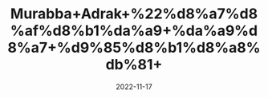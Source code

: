 ---
title: 'Murabba+Adrak+%22%d8%a7%d8%af%d8%b1%da%a9+%da%a9%d8%a7+%d9%85%d8%b1%d8%a8%db%81+'
date: '2022-11-17' 
metatag: '' 
inventory: '0' 
draft: false 
# meta description 
shortDescripton: 'Ginger+Preserve%22++It+has+anti+inflammatory+properties+that+can+help+with+muscle+pain+and+menstrual+cramps.'
description: 'Preserves+++%d9%85%d8%b1%d8%a8%db%81+%22+%d8%a7%da%86%d8%a7%d8%b1'
longdescription: ''
tags: ''
brand: ''
subCategory: ''
unit: '250 gm-Pk'
sellCount: '0'
featured: True
# product Price
price: '250.0'
# Product Short Description
shortDescription: 'Ginger+Preserve%22++It+has+anti+inflammatory+properties+that+can+help+with+muscle+pain+and+menstrual+cramps.'
productID: '43ECE3A0-393C-ED11-996A-005056B3A416'
type: 'products'
category: 'Preserves+++%d9%85%d8%b1%d8%a8%db%81+%22+%d8%a7%da%86%d8%a7%d8%b1' 
thumnailproduct: 'https://eraconnect.blob.core.windows.net/product-images/aminsaddiquidawakhana/eca1326f-76d5-4ee6-a583-80d619d96048.webp' 
images:
  - image: 'https://eraconnect.blob.core.windows.net/product-images/aminsaddiquidawakhana/eca1326f-76d5-4ee6-a583-80d619d96048.webp'  
Variants:
---